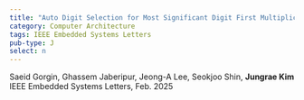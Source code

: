 ```yaml
---
title: "Auto Digit Selection for Most Significant Digit First Multiplication"
category: Computer Architecture
tags: IEEE Embedded Systems Letters
pub-type: J
select: n
---
```


Saeid Gorgin, Ghassem Jaberipur, Jeong-A Lee, Seokjoo Shin, **Jungrae Kim** <br>
IEEE Embedded Systems Letters, Feb. 2025 <br>

